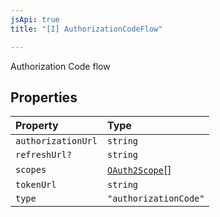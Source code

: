 ```yaml
---
jsApi: true
title: "[I] AuthorizationCodeFlow"

---
```

Authorization Code flow

## Properties

| Property | Type |
| :------ | :------ |
| `authorizationUrl` | `string` |
| `refreshUrl?` | `string` |
| `scopes` | [`OAuth2Scope`](OAuth2Scope.md)[] |
| `tokenUrl` | `string` |
| `type` | `"authorizationCode"` |
